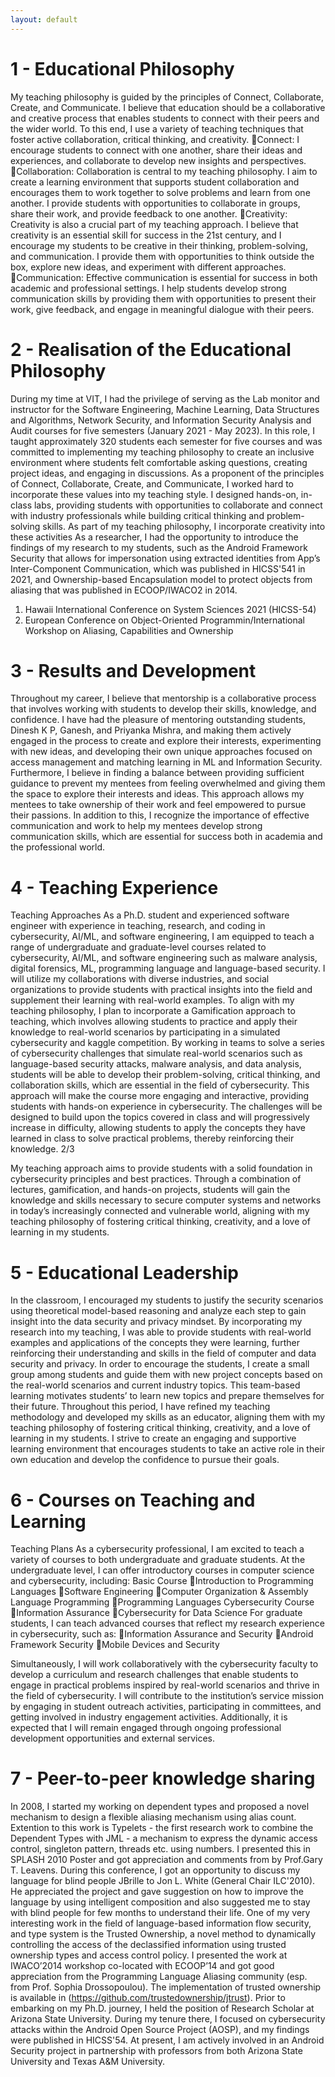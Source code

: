 ```yaml
---
layout: default
---
```


# 1 - Educational Philosophy
My teaching philosophy is guided by the principles of Connect, Collaborate, Create, and Communicate.  I believe that education should be a collaborative and creative process that enables students to connect with their peers and the wider world. To this end, I use a variety of teaching techniques that foster active collaboration, critical thinking, and creativity.
Connect: I encourage students to connect with one another, share their ideas and experiences, and collaborate to develop new insights and perspectives.
Collaboration: Collaboration is central to my teaching philosophy. I aim to create a learning environment that supports student collaboration and encourages them to work together to solve problems and learn from one another. I provide students with opportunities to collaborate in groups, share their work, and provide feedback to one another.
Creativity: Creativity is also a crucial part of my teaching approach. I believe that creativity is an essential skill for success in the 21st century, and I encourage my students to be creative in their thinking, problem-solving, and communication. I provide them with opportunities to think outside the box, explore new ideas, and experiment with different approaches.
Communication:  Effective communication is essential for success in both academic and professional settings. I help students develop strong communication skills by providing them with opportunities to present their work, give feedback, and engage in meaningful dialogue with their peers.
	  
# 2 - Realisation of the Educational Philosophy
During my time at VIT, I had the privilege of serving as the Lab monitor and instructor for the Software Engineering, Machine Learning, Data Structures and Algorithms, Network Security, and Information Security Analysis and Audit courses for five semesters (January 2021 - May 2023). In this role, I taught approximately 320 students each semester for five courses and was committed to implementing my teaching philosophy to create an inclusive environment where students felt comfortable asking questions, creating project ideas, and engaging in discussions. As a proponent of the principles of Connect, Collaborate, Create, and Communicate, I worked hard to incorporate these values into my teaching style. I designed hands-on, in-class labs, providing students with opportunities to collaborate and connect with industry professionals while building critical thinking and problem-solving skills. As part of my teaching philosophy, I incorporate creativity into these activities
As a researcher, I had the opportunity to introduce the findings of my research to my students, such as the Android Framework Security that allows for impersonation using extracted identities from App’s Inter-Component Communication, which was published in HICSS'541 in 2021, and Ownership-based Encapsulation model to protect objects from aliasing that was published in ECOOP/IWACO2 in 2014.

1. Hawaii International Conference on System Sciences 2021 (HICSS-54)
2.  European Conference on Object-Oriented Programmin/International Workshop on Aliasing, Capabilities and Ownership

# 3 - Results and Development
Throughout my career, I believe that mentorship is a collaborative process that involves working with students to develop their skills, knowledge, and confidence. I have had the pleasure of mentoring outstanding students, Dinesh K P, Ganesh, and Priyanka Mishra, and making them actively engaged in the process to create and explore their interests, experimenting with new ideas, and developing their own unique approaches focused on access management and matching learning in ML and Information Security.
Furthermore, I believe in finding a balance between providing sufficient guidance to prevent my mentees from feeling overwhelmed and giving them the space to explore their interests and ideas. This approach allows my mentees to take ownership of their work and feel empowered to pursue their passions. In addition to this, I recognize the importance of effective communication and work to help my mentees develop strong communication skills, which are essential for success both in academia and the professional world.

# 4 - Teaching Experience

Teaching Approaches
As a Ph.D. student and experienced software engineer with experience in teaching, research, and coding in cybersecurity, AI/ML, and software engineering, I am equipped to teach a range of undergraduate and graduate-level courses related to cybersecurity, AI/ML, and software engineering such as malware analysis, digital forensics, ML, programming language and language-based security. I will utilize my collaborations with diverse industries, and social organizations to provide students with practical insights into the field and supplement their learning with real-world examples.
To align with my teaching philosophy, I plan to incorporate a Gamification approach to teaching, which involves allowing students to practice and apply their knowledge to real-world scenarios by participating in a simulated cybersecurity and kaggle competition. By working in teams to solve a series of cybersecurity challenges that simulate real-world scenarios such as language-based security attacks, malware analysis, and data analysis, students will be able to develop their problem-solving, critical thinking, and collaboration skills, which are essential in the field of cybersecurity. This approach will make the course more engaging and interactive, providing students with hands-on experience in cybersecurity. The challenges will be designed to build upon the topics covered in class and will progressively increase in difficulty, allowing students to apply the concepts they have learned in class to solve practical problems, thereby reinforcing their knowledge.
2/3

My teaching approach aims to provide students with a solid foundation in cybersecurity principles and best practices.  Through a combination of lectures, gamification, and hands-on projects, students will gain the knowledge and skills necessary to secure computer systems and networks in today’s increasingly connected and vulnerable world, aligning with my teaching philosophy of fostering critical thinking, creativity, and a love of learning in my students.

# 5 - Educational Leadership

In the classroom, I encouraged my students to justify the security scenarios using theoretical model-based reasoning and analyze each step to gain insight into the data security and privacy mindset. By incorporating my research into my teaching, I was able to provide students with real-world examples and applications of the concepts they were learning, further reinforcing their understanding and skills in the field of computer and data security and privacy. In order to encourage the students, I create a small group among students and guide them with new project concepts based on the real-world scenarios and current industry topics. This team-based learning motivates students’ to learn new topics and prepare themselves for their future.
Throughout this period, I have refined my teaching methodology and developed my skills as an educator, aligning them with my teaching philosophy of fostering critical thinking, creativity, and a love of learning in my students.  I strive to create an engaging and supportive learning environment that encourages students to take an active role in their own education and develop the confidence to pursue their goals.
	  
# 6 - Courses on Teaching and Learning

Teaching Plans
As a cybersecurity professional, I am excited to teach a variety of courses to both undergraduate and graduate students. At the undergraduate level, I can offer introductory courses in computer science and cybersecurity, including:
Basic Course
Introduction to Programming Languages
Software Engineering
Computer Organization & Assembly Language Programming
Programming Languages
Cybersecurity Course
Information Assurance
Cybersecurity for Data Science
For graduate students, I can teach advanced courses that reflect my research experience in cybersecurity, such as:
Information Assurance and Security
Android Framework Security
Mobile Devices and Security

Simultaneously, I will work collaboratively with the cybersecurity faculty to develop a curriculum and research challenges that enable students to engage in practical problems inspired by real-world scenarios and thrive in the field of cybersecurity.
I will contribute to the institution’s service mission by engaging in student outreach activities, participating in committees, and getting involved in industry engagement activities. Additionally, it is expected that I will remain engaged through ongoing professional development opportunities and external services.

# 7 - Peer-to-peer knowledge sharing

In 2008, I started my working on dependent types and proposed a novel mechanism to design a flexible aliasing mechanism using alias count. Extention to this work is Typelets - the first research work to combine the Dependent Types with JML - a mechanism to express the dynamic access control, singleton pattern, threads etc. using numbers. I presented this in SPLASH 2010 Poster and got appreciation and comments from by Prof.Gary T. Leavens. During this conference, I got an opportunity to discuss my language for blind people JBrille to Jon L. White (General Chair ILC'2010). He appreciated the project and gave suggestion on how to improve the language by using intelligent composition and also suggested me to stay with blind people for few months to understand their life.
One of my very interesting work in the field of language-based information flow security, and type system is the Trusted Ownership, a novel method to dynamically controlling the access of the declassified information using trusted ownership types and access control policy. I presented the work at IWACO’2014 workshop co-located with ECOOP’14 and got good appreciation from the Programming Language Aliasing community (esp. from Prof. Sophia Drossopoulou). The implementation of trusted ownership is available in (https://github.com/trustedownership/jtrust).
Prior to embarking on my Ph.D. journey, I held the position of Research Scholar at Arizona State University. During my tenure there, I focused on cybersecurity attacks within the Android Open Source Project (AOSP), and my findings were published in HICSS'54. At present, I am actively involved in an Android Security project in partnership with professors from both Arizona State University and Texas A&M University.
